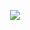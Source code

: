 <p align="center">
    <img src="https://i.postimg.cc/yNKyjgxb/New-Project-7.png">
</p>
<p align="center">
    
<br>

<br>
</p>
<!--
**wishlizx/wishlizx** is a ✨ _special_ ✨ repository because its `README.md` (this file) appears on your GitHub profile.
